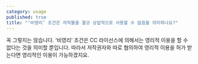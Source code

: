 ```yaml
---
category: usage
published: true
title: "‘비영리’ 조건은 저작물을 결코 상업적으로 사용할 수 없음을 의미하나요?"
---
```



꼭 그렇지는 않습니다. ‘비영리’ 조건은 CC 라이선스에 의해서는 영리적 이용을 할 수 없다는 것을 의미할 뿐입니다. 따라서 저작권자와 따로 협의하여 영리적 이용을 허가 받는다면 영리적인 이용이 가능하겠지요.
